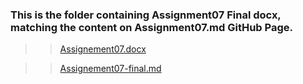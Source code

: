 ### This is the folder containing Assignment07 Final docx, matching the content on Assignment07.md GitHub Page.


> > [Assignement07.docx](https://github.com/ksteve3/ITFDN100_MOD07/blob/master/docs/Assignment07/Assignement07.docx)<br/>

> > [Assignement07-final.md](https://github.com/ksteve3/ITFDN100_MOD07/blob/master/docs/markdown/Assignement07-final.md)<br/>

